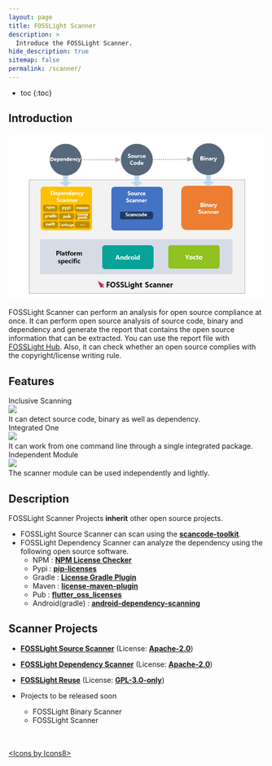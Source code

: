 ```yaml
---
layout: page
title: FOSSLight Scanner
description: >
  Introduce the FOSSLight Scanner.
hide_description: true
sitemap: false
permalink: /scanner/
---
```


* toc
{:toc}

## Introduction

![](../assets/img/fosslight_scanner.png)

FOSSLight Scanner can perform an analysis for open source compliance at once. It can perform open source analysis of source code, binary and dependency and generate the report that contains the open source information that can be extracted. You can use the report file with [FOSSLight Hub](/fosslight). Also, it can check whether an open source complies with the copyright/license writing rule.

## Features

<div class="flex-container">
  <div class="flex-contents">
    <div>
      <div id="feature_title">
        Inclusive Scanning
      </div>
      <div id="feature_img">
        <img src="https://img.icons8.com/dotty/80/000000/check-all.png"/>
      </div>
      <div id="feature_content">
        It can detect source code, binary as well as dependency.
      </div>
    </div>
  </div>

  <div class="flex-contents">
    <div>
      <div id="feature_title">
        Integrated One
      </div>
      <div id="feature_img">
        <img src="https://img.icons8.com/wired/64/000000/workspace-one.png"/>
      </div>
      <div id="feature_content">
        It can work from one command line through a single integrated package.
      </div>
    </div>
  </div>

  <div class="flex-contents">
    <div>
      <div id="feature_title">
        Independent Module
      </div>
      <div id="feature_img">
        <img src="https://img.icons8.com/dotty/80/000000/module.png"/>
      </div>
      <div id="feature_content">
        The scanner module can be used independently and lightly.
      </div>
    </div>
  </div>
</div>

## Description

FOSSLight Scanner Projects **inherit** other open source projects.

- FOSSLight Source Scanner can scan using the **[scancode-toolkit](https://github.com/nexB/scancode-toolkit)**.
- FOSSLight Dependency Scanner can analyze the dependency using the following open source software.
  - NPM : **[NPM License Checker](https://github.com/davglass/license-checker)**
  - Pypi : **[pip-licenses](https://github.com/raimon49/pip-licenses)**
  - Gradle : **[License Gradle Plugin](https://github.com/hierynomus/license-gradle-plugin)**
  - Maven : **[license-maven-plugin](https://github.com/mojohaus/license-maven-plugin)**
  - Pub : **[flutter_oss_licenses](https://github.com/espresso3389/flutter_oss_licenses)**
  - Android(gradle) : **[android-dependency-scanning](https://github.com/fosslight/android-dependency-scanning)**

## Scanner Projects

- [**FOSSLight Source Scanner**](https://github.com/fosslight/fosslight_source_scanner) (License: [**Apache-2.0**](https://github.com/fosslight/fosslight_source_scanner/blob/main/LICENSE))
- [**FOSSLight Dependency Scanner**](https://github.com/fosslight/fosslight_dependency_scanner) (License: [**Apache-2.0**](https://github.com/fosslight/fosslight_dependency_scanner/blob/main/LICENSE))
- [**FOSSLight Reuse**](https://github.com/fosslight/fosslight_reuse) (License: [**GPL-3.0-only**](https://github.com/fosslight/fosslight_reuse/blob/main/LICENSE))

- Projects to be released soon
  - FOSSLight Binary Scanner
  - FOSSLight Scanner

<br/>
<br/>
<div class="right"><a href="https://icons8.com/icon">&lt;Icons by Icons8&gt;</a></div>
